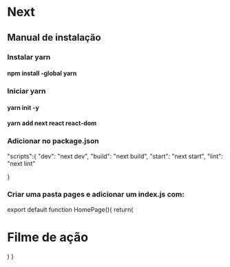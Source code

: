 # Next

## Manual de instalação

### Instalar yarn

#### npm install -global yarn

### Iniciar yarn

#### yarn init -y

#### yarn add next react react-dom

### Adicionar no package.json

"scripts":{
    "dev": "next dev",
    "build": "next build",
    "start": "next start",
    "lint":  "next lint"
    
  }
### Criar uma pasta pages e adicionar um index.js com:

export default function HomePage(){
    return(
        <div>
            <h1>
                Filme de ação
            </h1>
        </div>
    )
}
